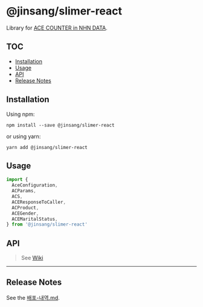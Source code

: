 # @jinsang/slimer-react

Library for [ACE COUNTER in NHN DATA](https://www.acecounter.com/www2/main.amz).

## TOC

- [Installation](#installation)
- [Usage](#usage)
- [API](#api)
- [Release Notes](#release-notes)

## Installation

Using npm:

```shell
npm install --save @jinsang/slimer-react
```

or using yarn:

```shell
yarn add @jinsang/slimer-react
```

## Usage

```js
import {
  AceConfiguration,
  ACParams,
  ACS,
  ACEResponseToCaller,
  ACProduct,
  ACEGender,
  ACEMaritalStatus,
} from '@jinsang/slimer-react'
```

## API

> See [Wiki](https://github.com/jinsangYoo/slimer-react/wiki/)

---

## Release Notes

See the [배포-내역.md](https://github.com/jinsangYoo/slimer-react/wiki/%EB%B0%B0%ED%8F%AC-%EB%82%B4%EC%97%AD).
